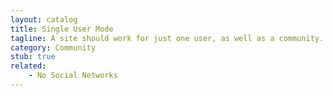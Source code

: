 ```yaml
---
layout: catalog
title: Single User Mode
tagline: A site should work for just one user, as well as a community.
category: Community
stub: true
related:
    - No Social Networks
---
```

